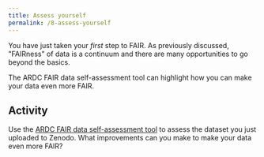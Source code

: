 ```yaml
---
title: Assess yourself
permalink: /8-assess-yourself
---
```


You have just taken your *first* step to FAIR. As previously discussed, "FAIRness" of data is a continuum and there are many opportunities to go beyond the basics.

The ARDC FAIR data self-assessment tool can highlight how you can make your data even more FAIR.

## Activity

Use the [ARDC FAIR data self-assessment tool](https://ardc.edu.au/resources/working-with-data/fair-data/fair-self-assessment-tool/) to assess the dataset you just uploaded to Zenodo. What improvements can you make to make your data even more FAIR?
